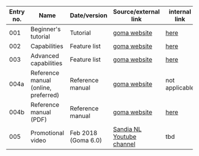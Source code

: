 |Entry no. | Name | Date/version | Source/external link | internal link | 
| --- |----------- |----------- | ----------- | ------ |
|001 | Beginner's tutorial | Tutorial |  [goma website](https://www.gomafem.com/files/goma-beginners-tutorial.pdf)   | [here](https://github.com/malteschoen/openGomaGuidance/blob/main/internalMaterials/001_goma-beginners-tutorial.pdf) |
|002 | Capabilities | Feature list|  [goma website](https://www.gomafem.com/files/goma_capabilities_august_2020.pdf) | [here](https://github.com/malteschoen/openGomaGuidance/blob/main/internalMaterials/002_goma-capabilities.pdf) |
|003 |Advanced capabilities |Feature list |[goma website](https://www.gomafem.com/files/goma-adv-cap.pdf) | [here](https://github.com/malteschoen/openGomaGuidance/blob/main/internalMaterials/003_goma-adv-cap.pdf) |
|004a | Reference manual (online, preferred) |Reference manual |[goma website](https://docs.gomafem.com/) | not applicable |
|004b | Reference manual (PDF) |Reference manual |[goma website](https://www.gomafem.com/files/goma-manual.pdf) | [here](https://github.com/malteschoen/openGomaGuidance/blob/main/internalMaterials/004_goma-manual.pdf) |
|005 | Promotional video | Feb 2018 (Goma 6.0) | [Sandia NL Youtube channel](https://youtube.com/watch?v=9Gd3LaEd2rg) | tbd |
